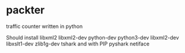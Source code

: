 # packter
traffic counter written in python 

Should install libxml2 libxml2-dev python-dev python3-dev libxml2-dev libxslt1-dev zlib1g-dev tshark
and with PIP
pyshark netiface
